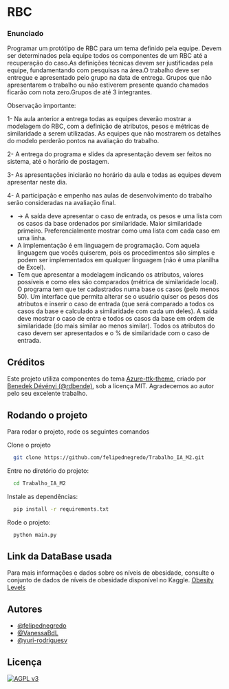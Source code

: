
# RBC

### Enunciado

Programar um protótipo de RBC para um tema definido pela equipe. Devem ser determinados pela equipe todos os componentes de um RBC até a recuperação do caso.As definições técnicas devem ser justificadas pela equipe, fundamentando com pesquisas na área.O trabalho deve ser entregue e apresentado pelo grupo na data de entrega. Grupos que não apresentarem o trabalho ou não estiverem presente quando chamados ficarão com nota zero.Grupos de até 3 integrantes.

Observação importante:

1- Na aula anterior a entrega todas as equipes deverão mostrar a modelagem do RBC, com a definição de atributos, pesos e métricas de similaridade a serem utilizadas. As equipes que não mostrarem os detalhes do modelo perderão pontos na avaliação do trabalho.

2- A entrega do programa e slides da apresentação devem ser feitos no sistema, até o horário de postagem. 

3- As apresentações iniciarão no horário da aula e todas as equipes devem apresentar neste dia.

4- A participação e empenho nas aulas de desenvolvimento do trabalho serão consideradas na avaliação final.

- -> A saída deve apresentar o caso de entrada, os pesos e uma lista com os casos da base ordenados por similaridade. Maior similaridade primeiro. Preferencialmente mostrar como uma lista com cada caso em uma linha.
- A implementação é em linguagem de programação. Com aquela linguagem que vocês quiserem, pois os procedimentos são simples e podem ser implementados em qualquer linguagem (não é uma planilha de Excel).
- Tem que apresentar a modelagem indicando os atributos, valores possíveis e como eles são comparados (métrica de similaridade local). O programa tem que ter cadastrados numa base os casos (pelo menos 50). Um interface que permita alterar se o usuário quiser os pesos dos atributos e inserir o caso de entrada (que será comparado a todos os casos da base e calculado a similaridade com cada um deles). A saída deve mostrar o caso de entra e todos os casos da base em ordem de similaridade (do mais similar ao menos similar). Todos os atributos do caso devem ser apresentados e o % de similaridade com o caso de entrada.



## Créditos

Este projeto utiliza componentes do tema [Azure-ttk-theme](https://github.com/rdbende/Azure-ttk-theme/tree/main), criado por [Benedek Dévényi (@rdbende)](https://github.com/rdbende), sob a licença MIT. Agradecemos ao autor pelo seu excelente trabalho.


## Rodando o projeto

Para rodar o projeto, rode os seguintes comandos

Clone o projeto

```bash
  git clone https://github.com/felipednegredo/Trabalho_IA_M2.git
```

Entre no diretório do projeto:

```bash
  cd Trabalho_IA_M2
```

Instale as dependências:

```bash
  pip install -r requirements.txt
```

Rode o projeto:

```bash
  python main.py
```

## Link da DataBase usada
Para mais informações e dados sobre os níveis de obesidade, consulte o conjunto de dados de níveis de obesidade disponível no Kaggle.
[Obesity Levels](https://www.kaggle.com/datasets/fatemehmehrparvar/obesity-levels)

## Autores

- [@felipednegredo](https://github.com/felipednegredo)
- [@VanessaBdL](https://github.com/VanessaBdL)
- [@yuri-rodriguesv](https://github.com/yuri-rodriguesv)

## Licença
[![AGPL v3](https://img.shields.io/badge/License-AGPLv3-blue.svg)](https://www.gnu.org/licenses/agpl-3.0)

